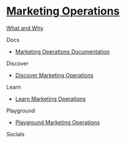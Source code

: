 # [Marketing Operations]()

[What and Why]()

Docs

 - [Marketing Operations Documentation](https://doc.sitecore.com/en/developers/101/sitecore-experience-platform/marketing-operations.html)

Discover

 - [Discover Marketing Operations]()

Learn

 - [Learn Marketing Operations]()

Playground

 - [Playground Marketing Operations]()

Socials
